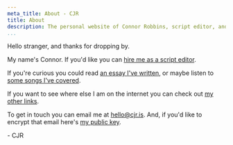 ```yaml
---
meta_title: About - CJR
title: About
description: The personal website of Connor Robbins, script editor, and writer.
...
```


Hello stranger, and thanks for dropping by.

My name's Connor. If you'd like you can [hire me as a script editor](https://www.cjr.is/script-editing/).

If you're curious you could read [an essay I've written](https://www.cjr.is/posts/the-church-across-the-street/), or maybe listen to [some songs I've covered](https://soundcloud.com/stopdoor).

If you want to see where else I am on the internet you can check out [my other links](https://www.cjr.is/links/).

To get in touch you can email me at [hello@cjr.is](mailto:hello@cjr.is). And, if you'd like to encrypt that email here's [my public key](https://www.cjr.is/pubkey.asc).

\- CJR
